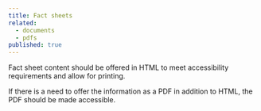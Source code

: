 ```yaml
---
title: Fact sheets
related:
  - documents
  - pdfs
published: true
---
```


Fact sheet content should be offered in HTML to meet accessibility requirements and allow for printing.

If there is a need to offer the information as a PDF in addition to HTML, the PDF should be made accessible.
